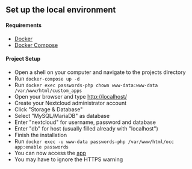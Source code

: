 ## Set up the local environment
#### Requirements
* [Docker](https://store.docker.com/search?type=edition&offering=community)
* [Docker Compose](https://docs.docker.com/compose/install/#install-compose)

#### Project Setup
* Open a shell on your computer and navigate to the projects directory
* Run `docker-compose up -d`
* Run `docker exec passwords-php chown www-data:www-data /var/www/html/custom_apps`
* Open your browser and type [http://localhost/](http://localhost/)
* Create your Nextcloud administrator account
* Click "Storage & Database"
* Select "MySQL/MariaDB" as database
* Enter "nextcloud" for username, password and database
* Enter "db" for host (usually filled already with "localhost")
* Finish the installation
* Run `docker exec -u www-data passwords-php /var/www/html/occ app:enable passwords`
* You can now access the [app](http://localhost/index.php/apps/passwords)
* You may have to ignore the HTTPS warning
